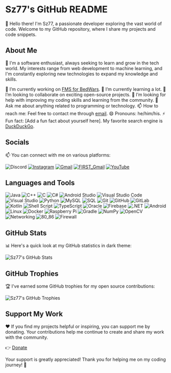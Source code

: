 # Sz77's GitHub README

👋 Hello there! I'm Sz77, a passionate developer exploring the vast world of code. Welcome to my GitHub repository, where I share my projects and code snippets.

## About Me

🚀 I'm a software enthusiast, always seeking to learn and grow in the tech world. My interests range from web development to machine learning, and I'm constantly exploring new technologies to expand my knowledge and skills.

🔭 I’m currently working on [FMS for BedWars](https://github.com/Yarondr/FBC-FMS).
🌱 I’m currently learning a lot.
👯 I’m looking to collaborate on exciting open-source projects.
🤔 I’m looking for help with improving my coding skills and learning from the community.
💬 Ask me about anything related to programming or technology.
📫 How to reach me: Feel free to contact me through [email](mailto:your@email.com).
😄 Pronouns: he/him/his.
⚡ Fun fact: [Add a fun fact about yourself here].
My favorite search engine is [DuckDuckGo](https://duckduckgo.com).

## Socials

📫 You can connect with me on various platforms:

![Discord](https://img.shields.io/badge/@sz77-%237289DA.svg?style=for-the-badge&logo=discord&logoColor=white) [![Instagram](https://img.shields.io/badge/Instagram-%23E4405F.svg?style=for-the-badge&logo=Instagram&logoColor=white)](https://instagram.com/sz77_kartoshka) [![Gmail](https://img.shields.io/badge/gmail-EA4335.svg?style=for-the-badge&logo=gmail&logoColor=white)](mailto:zalmanstefan2004@gmail.com) [![FIRST_Gmail](https://img.shields.io/badge/firstgmail-EA4335.svg?style=for-the-badge&logo=gmail&logoColor=white)](mailto:stefan.z@firstvolunteers.org.il) [![YouTube](https://img.shields.io/badge/YouTube-%23FF0000.svg?style=for-the-badge&logo=YouTube&logoColor=white)](https://youtube.com/@stefan_ha_shinshin) 

## Languages and Tools
<!-- java,c++,c,c#,androind studio,visual studio code,visual studio,python,mysql,sql,git,github,gitlab,Kotlin,Shell Script,TypeScript,Oracle,Firebase,.Net,ANDROID,LINUX,Docker,Raspberry Pi,Gradle,NumPy,OpenCV,networking,80_86,Firewall,Firebase -->
![Java](https://img.shields.io/badge/-Java-000000?style=flat&logo=java)
![C++](https://img.shields.io/badge/-C++-00599C?style=flat&logo=c%2B%2B&logoColor=white)
![C](https://img.shields.io/badge/-C-00599C?style=flat&logo=c&logoColor=white)
![C#](https://img.shields.io/badge/-C%23-00599C?style=flat&logo=c%23&logoColor=white)
![Android Studio](https://img.shields.io/badge/-Android%20Studio-3DDC84?style=flat&logo=android%20studio&logoColor=white)
![Visual Studio Code](https://img.shields.io/badge/-Visual%20Studio%20Code-007ACC?style=flat&logo=visual%20studio%20code&logoColor=white)
![Visual Studio](https://img.shields.io/badge/-Visual%20Studio-5C2D91?style=flat&logo=visual%20studio&logoColor=white)
![Python](https://img.shields.io/badge/-Python-3776AB?style=flat&logo=python&logoColor=white)
![MySQL](https://img.shields.io/badge/-MySQL-4479A1?style=flat&logo=mysql&logoColor=white)
![SQL](https://img.shields.io/badge/-SQL-4479A1?style=flat&logo=sql&logoColor=white)
![Git](https://img.shields.io/badge/-Git-F05032?style=flat&logo=git&logoColor=white)
![GitHub](https://img.shields.io/badge/-GitHub-181717?style=flat&logo=github&logoColor=white)
![GitLab](https://img.shields.io/badge/-GitLab-FCA121?style=flat&logo=gitlab&logoColor=white)
![Kotlin](https://img.shields.io/badge/-Kotlin-0095D5?style=flat&logo=kotlin&logoColor=white)
![Shell Script](https://img.shields.io/badge/-Shell%20Script-121011?style=flat&logo=shell%20script&logoColor=white)
![TypeScript](https://img.shields.io/badge/-TypeScript-007ACC?style=flat&logo=typescript&logoColor=white)
![Oracle](https://img.shields.io/badge/-Oracle-F80000?style=flat&logo=oracle&logoColor=white)
![Firebase](https://img.shields.io/badge/-Firebase-FFCA28?style=flat&logo=firebase&logoColor=white)
![.NET](https://img.shields.io/badge/-.NET-5C2D91?style=flat&logo=.net&logoColor=white)
![Android](https://img.shields.io/badge/-Android-3DDC84?style=flat&logo=android&logoColor=white)
![Linux](https://img.shields.io/badge/-Linux-FCC624?style=flat&logo=linux&logoColor=white)
![Docker](https://img.shields.io/badge/-Docker-2496ED?style=flat&logo=docker&logoColor=white)
![Raspberry Pi](https://img.shields.io/badge/-Raspberry%20Pi-C51A4A?style=flat&logo=raspberry%20pi&logoColor=white)
![Gradle](https://img.shields.io/badge/-Gradle-02303A?style=flat&logo=gradle&logoColor=white)
![NumPy](https://img.shields.io/badge/-NumPy-013243?style=flat&logo=numpy&logoColor=white)
![OpenCV](https://img.shields.io/badge/-OpenCV-5C3EE8?style=flat&logo=opencv&logoColor=white)
![Networking](https://img.shields.io/badge/-Networking-008080?style=flat&logo=networking&logoColor=white)
![80_86](https://img.shields.io/badge/-80_86-000000?style=flat&logo=80_86&logoColor=white)
![Firewall](https://img.shields.io/badge/-Firewall-000000?style=flat&logo=firewall&logoColor=white)



## GitHub Stats

📊 Here's a quick look at my GitHub statistics in dark theme:

![Sz77's GitHub Stats](https://github-readme-stats.vercel.app/api?username=Sz77&show_icons=true&theme=dark)

## GitHub Trophies

🏆 I've earned some GitHub trophies for my open source contributions:

![Sz77's GitHub Trophies](https://github-profile-trophy.vercel.app/?username=Sz77&theme=dark)

## Support My Work

❤️ If you find my projects helpful or inspiring, you can support me by donating. Your contributions help me continue to create and share my work with the community.

👉 [Donate](https://www.paypal.com/donate/?hosted_button_id=LUZQ3FNDAWKQW)

Your support is greatly appreciated! Thank you for helping me on my coding journey! 🙏
